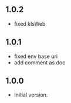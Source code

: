 ## 1.0.2

- fixed kIsWeb
  
## 1.0.1

- fixed env base uri
- add comment as doc


## 1.0.0

- Initial version.
